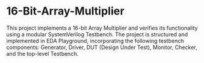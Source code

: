 # 16-Bit-Array-Multiplier
This project implements a 16-bit Array Multiplier and verifies its functionality using a modular SystemVerilog Testbench. The project is structured and implemented in EDA Playground, incorporating the following testbench components: Generator, Driver, DUT (Design Under Test), Monitor, Checker, and the top-level Testbench.
